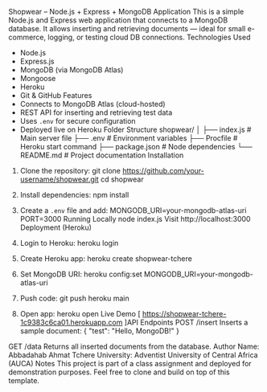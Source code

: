Shopwear – Node.js + Express + MongoDB Application
This is a simple Node.js and Express web application that connects to a MongoDB database. It allows inserting and retrieving documents — ideal for small e-commerce, logging, or testing cloud DB connections.
Technologies Used
- Node.js
- Express.js
- MongoDB (via MongoDB Atlas)
- Mongoose
- Heroku
- Git & GitHub
Features
- Connects to MongoDB Atlas (cloud-hosted)
- REST API for inserting and retrieving test data
- Uses `.env` for secure configuration
- Deployed live on Heroku
Folder Structure
shopwear/
│
├── index.js           # Main server file
├── .env               # Environment variables
├── Procfile           # Heroku start command
├── package.json       # Node dependencies
└── README.md          # Project documentation
Installation
1. Clone the repository:
git clone https://github.com/your-username/shopwear.git
cd shopwear

2. Install dependencies:
npm install

3. Create a `.env` file and add:
MONGODB_URI=your-mongodb-atlas-uri
PORT=3000
Running Locally
node index.js
Visit http://localhost:3000
Deployment (Heroku)
1. Login to Heroku:
heroku login

2. Create Heroku app:
heroku create shopwear-tchere

3. Set MongoDB URI:
heroku config:set MONGODB_URI=your-mongodb-atlas-uri

4. Push code:
git push heroku main

5. Open app:
heroku open
Live Demo
[ https://shopwear-tchere-1c9383c6ca01.herokuapp.com ]API Endpoints
POST /insert
Inserts a sample document:
{
  "test": "Hello, MongoDB!"
}

GET /data
Returns all inserted documents from the database.
Author
Name: Abbadahab Ahmat Tchere
University: Adventist University of Central Africa (AUCA)
Notes
This project is part of a class assignment and deployed for demonstration purposes.
Feel free to clone and build on top of this template.
